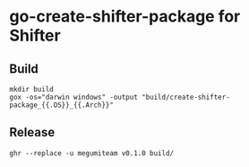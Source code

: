 # go-create-shifter-package for Shifter



## Build

```
mkdir build
gox -os="darwin windows" -output "build/create-shifter-package_{{.OS}}_{{.Arch}}"
```

## Release

```
ghr --replace -u megumiteam v0.1.0 build/
```
